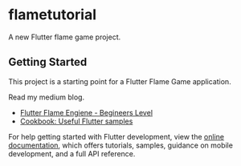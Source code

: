 # flametutorial

A new Flutter flame game project.

## Getting Started

This project is a starting point for a Flutter Flame Game application.

Read my medium blog. 

- [Flutter Flame Engiene - Begineers Level](https://medium.com/@niranjanky14/flutter-flame-engine-all-you-need-to-know-begineers-level-ede6d6a1be3c)
- [Cookbook: Useful Flutter samples](https://docs.flutter.dev/cookbook)

For help getting started with Flutter development, view the
[online documentation](https://docs.flutter.dev/), which offers tutorials,
samples, guidance on mobile development, and a full API reference.




